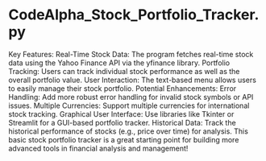 # CodeAlpha_Stock_Portfolio_Tracker.py
Key Features:
Real-Time Stock Data: The program fetches real-time stock data using the Yahoo Finance API via the yfinance library.
Portfolio Tracking: Users can track individual stock performance as well as the overall portfolio value.
User Interaction: The text-based menu allows users to easily manage their stock portfolio.
Potential Enhancements:
Error Handling: Add more robust error handling for invalid stock symbols or API issues.
Multiple Currencies: Support multiple currencies for international stock tracking.
Graphical User Interface: Use libraries like Tkinter or Streamlit for a GUI-based portfolio tracker.
Historical Data: Track the historical performance of stocks (e.g., price over time) for analysis.
This basic stock portfolio tracker is a great starting point for building more advanced tools in financial analysis and management!
